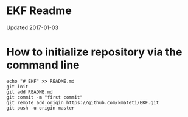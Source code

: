 # EKF Readme

Updated 2017-01-03

# How to initialize repository via the command line
```
echo "# EKF" >> README.md
git init
git add README.md
git commit -m "first commit"
git remote add origin https://github.com/kmateti/EKF.git
git push -u origin master
```
 

